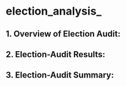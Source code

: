 # election_analysis_
## 1. Overview of Election Audit:


## 2. Election-Audit Results:

## 3. Election-Audit Summary: 
